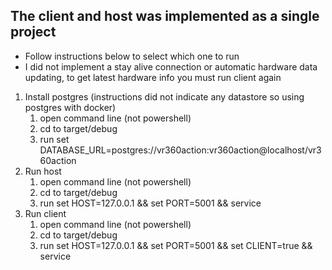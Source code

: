 ## The client and host was implemented as a single project
- Follow instructions below to select which one to run
- I did not implement a stay alive connection or automatic hardware data updating, to get latest hardware info you must run client again

1. Install postgres (instructions did not indicate any datastore so using postgres with docker)
    1. open command line (not powershell) 
    2. cd to target/debug
    3. run set DATABASE_URL=postgres://vr360action:vr360action@localhost/vr360action
1. Run host
    1. open command line (not powershell)
    2. cd to target/debug
    3. run set HOST=127.0.0.1 && set PORT=5001 && service
2. Run client
    1. open command line (not powershell)
    2. cd to target/debug
    3. run set HOST=127.0.0.1 && set PORT=5001 && set CLIENT=true && service
